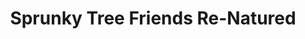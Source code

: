 ---
slug: sprunky-tree-friends-re-natured
title: Sprunky Tree Friends Re-Natured
description: "Sprunky Tree Friends Re-Natured is an exciting online game. Play for free directly in your browser!"
icon: /images/new_mods/Sprunky Tree Friends Re-Natured.png
url: https://wowtbc.net/sprunkin/sprunky-tree-friends/index.html
previewImage: /images/new_mods/Sprunky Tree Friends Re-Natured.png
type: new mods

# SEO配置
seo:
  title: "Sprunky Tree Friends Re-Natured - Play Free Online Game | Fun Browser Games"
  description: "Sprunky Tree Friends Re-Natured - Play this fun online game for free in your browser. No download required!"
  ogImage: "/images/new_mods/Sprunky Tree Friends Re-Natured.png"
  keywords: "sprunky-tree-friends-re-natured, online game, browser game, free game, new mods game, play online"

videoUrls:
  - https://www.youtube.com/embed/example1
  - https://www.youtube.com/embed/example2

whyPlay:
  title: "Why Play Sprunky Tree Friends Re-Natured?"
  items:
    - "Immersive Gameplay: Sprunky Tree Friends Re-Natured offers an engaging and immersive gaming experience that will keep you entertained for hours"
    - "Challenging Levels: Test your skills with increasingly difficult challenges and obstacles"
    - "Beautiful Graphics: Enjoy stunning visuals and smooth animations that bring the game world to life"
    - "Regular Updates: New content and features are added regularly to keep the game fresh and exciting"
    - "Free to Play: Experience all the fun without spending a penny"
    - "Community Features: Connect with other players, share strategies, and compete for high scores"
    - "Cross-Platform: Play on any device with a web browser, no downloads required"

features:
  title: "Key Features of Sprunky Tree Friends Re-Natured"
  image: "/images/new_mods/Sprunky Tree Friends Re-Natured.png"
  items:
    - "Intuitive Controls: Easy to learn controls make Sprunky Tree Friends Re-Natured accessible for players of all skill levels"
    - "Multiple Game Modes: Enjoy various gameplay options that provide different challenges and experiences"
    - "Character Customization: Personalize your gaming experience with unique characters and items"
    - "Achievement System: Complete special tasks to earn rewards and recognition"
    - "Leaderboards: Compete with players worldwide and see who can achieve the highest scores"

characteristics:
  title: "Game Characteristics"
  image: "/images/new_mods/Sprunky Tree Friends Re-Natured.png"
  items:
    - "Genre: New mods game with elements of strategy and skill"
    - "Difficulty: Suitable for both casual gamers and those seeking a challenge"
    - "Play Time: Quick sessions or extended gameplay, depending on your preference"
    - "Art Style: Vibrant and engaging visuals that enhance the gaming experience"
    - "Sound Design: Immersive audio that complements the gameplay perfectly"

info: "Sprunky Tree Friends Re-Natured is an exciting online game that offers players a unique and engaging gaming experience. With its intuitive controls, stunning visuals, and challenging gameplay, Sprunky Tree Friends Re-Natured provides hours of entertainment for players of all ages and skill levels. Whether you're looking for a quick gaming session during a break or an extended play session, Sprunky Tree Friends Re-Natured delivers an immersive experience that will keep you coming back for more. The game features multiple levels of increasing difficulty, ensuring that players are constantly challenged as they progress. With regular updates adding new content and features, Sprunky Tree Friends Re-Natured remains fresh and exciting, providing endless entertainment options for its growing community of players."

howToPlayIntro: "Welcome to Sprunky Tree Friends Re-Natured! This guide will walk you through the basics and help you master the game. Whether you're a beginner or looking to improve your skills, these tips and instructions will enhance your gaming experience."

howToPlaySteps:
  - title: "Getting Started"
    description: "Begin your Sprunky Tree Friends Re-Natured adventure by familiarizing yourself with the controls. Use your keyboard or mouse to navigate through the game interface. The tutorial will guide you through the basic mechanics and help you understand the objectives."
  - title: "Understanding the Objectives"
    description: "In Sprunky Tree Friends Re-Natured, your main goal is to progress through levels by completing specific objectives. Each level presents unique challenges that require different strategies and approaches."
  - title: "Mastering the Controls"
    description: "Practice using the controls to improve your precision and reaction time. Sprunky Tree Friends Re-Natured requires quick reflexes and strategic thinking to overcome obstacles and defeat opponents."
  - title: "Utilizing Power-ups"
    description: "Collect power-ups throughout the game to enhance your abilities and overcome difficult challenges. Each power-up offers unique advantages that can be crucial for success."
  - title: "Developing Strategies"
    description: "As you progress in Sprunky Tree Friends Re-Natured, develop effective strategies for different scenarios. Analyze patterns, anticipate challenges, and adapt your approach to maximize your performance."

faq:
  title: "Frequently Asked Questions about Sprunky Tree Friends Re-Natured"
  items:
    - question: "Is Sprunky Tree Friends Re-Natured free to play?"
      answer: "Yes, Sprunky Tree Friends Re-Natured is completely free to play directly in your web browser. No downloads or purchases are required to enjoy the full game experience."
    - question: "Can I play Sprunky Tree Friends Re-Natured on mobile devices?"
      answer: "Yes, Sprunky Tree Friends Re-Natured is optimized for both desktop and mobile play. You can enjoy the game on any device with a web browser and internet connection."
    - question: "Are there any in-game purchases?"
      answer: "While Sprunky Tree Friends Re-Natured is free to play, there may be optional in-game purchases available for cosmetic items or additional features that don't affect core gameplay."
    - question: "How often is Sprunky Tree Friends Re-Natured updated?"
      answer: "The developers regularly update Sprunky Tree Friends Re-Natured with new content, features, and improvements based on player feedback and game performance."
    - question: "Can I play Sprunky Tree Friends Re-Natured offline?"
      answer: "Currently, Sprunky Tree Friends Re-Natured requires an internet connection to play as it's a browser-based online game."
    - question: "Is Sprunky Tree Friends Re-Natured suitable for children?"
      answer: "Yes, Sprunky Tree Friends Re-Natured is designed to be family-friendly and suitable for players of all ages."
    - question: "How do I report bugs or issues?"
      answer: "If you encounter any problems while playing Sprunky Tree Friends Re-Natured, you can report them through the game's support page or contact the developers directly through their website."
    - question: "Still Have Questions?"
      answer: "If you have additional questions about Sprunky Tree Friends Re-Natured that aren't covered in this FAQ, please visit our support center or contact our customer service team for assistance."
---